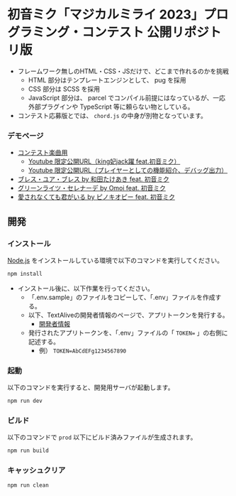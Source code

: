 # 初音ミク「マジカルミライ 2023」プログラミング・コンテスト 公開リポジトリ版

- フレームワーク無しのHTML・CSS・JSだけで、どこまで作れるのかを挑戦
  - HTML 部分はテンプレートエンジンとして、 pug を採用
  - CSS 部分は SCSS を採用
  - JavaScript 部分は、 parcel でコンパイル前提にはなっているが、一応外部プラグインや TypeScript 等に頼らない物としている。
- コンテスト応募版とでは、 `chord.js` の中身が別物となっています。

### デモページ

- [コンテスト楽曲用](https://www.personal-dashboard.net/contents/miku-pg-contest-2023/)
  - [Youtube 限定公開URL（king妃jack躍 feat.初音ミク）](https://youtu.be/p2OlV8c9oZA)
  - [Youtube 限定公開URL（プレイヤーとしての機能紹介、デバッグ出力）](https://youtu.be/xvWR8w6c6sA)
- [ブレス・ユア・ブレス by 和田たけあき feat. 初音ミク](https://www.personal-dashboard.net/contents/miku-pg-contest-2023/?ta_song_url=https%3A%2F%2Fwww.youtube.com%2Fwatch%3Fv%3Da-Nf3QUFkOU)
- [グリーンライツ・セレナーデ by Omoi feat. 初音ミク](https://www.personal-dashboard.net/contents/miku-pg-contest-2023/?ta_song_url=https%3A%2F%2Fwww.youtube.com%2Fwatch%3Fv%3DXSLhsjepelI)
- [愛されなくても君がいる by ピノキオピー feat. 初音ミク](https://www.personal-dashboard.net/contents/miku-pg-contest-2023/?ta_song_url=https%3A%2F%2Fwww.youtube.com%2Fwatch%3Fv%3DygY2qObZv24)

## 開発

### インストール

[Node.js](https://nodejs.org/) をインストールしている環境で以下のコマンドを実行してください。

```sh
npm install
```

- インストール後に、以下作業を行ってください。
  - 「.env.sample」のファイルをコピーして、「.env」ファイルを作成する。
  - 以下、TextAliveの開発者情報のページで、アプリトークンを発行する。
    - [開発者情報](https://developer.textalive.jp/profile/)
  - 発行されたアプリトークンを、「.env」ファイルの「 `TOKEN=` 」の右側に記述する。
    - 例） `TOKEN=AbCdEFg1234567890`

### 起動

以下のコマンドを実行すると、開発用サーバが起動します。

```sh
npm run dev
```

### ビルド

以下のコマンドで `prod` 以下にビルド済みファイルが生成されます。

```sh
npm run build
```

### キャッシュクリア

```sh
npm run clean
```
